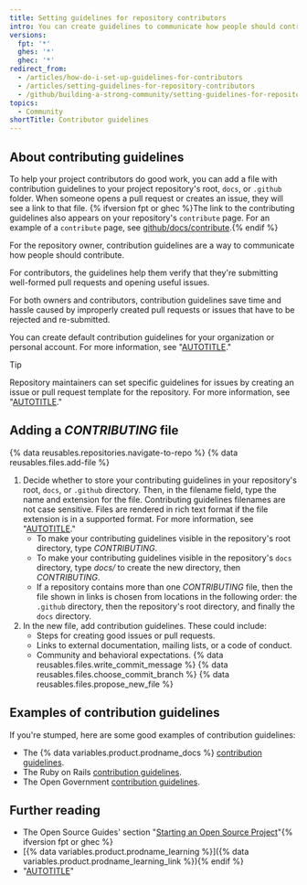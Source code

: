 ```yaml
---
title: Setting guidelines for repository contributors
intro: You can create guidelines to communicate how people should contribute to your project.
versions:
  fpt: '*'
  ghes: '*'
  ghec: '*'
redirect_from:
  - /articles/how-do-i-set-up-guidelines-for-contributors
  - /articles/setting-guidelines-for-repository-contributors
  - /github/building-a-strong-community/setting-guidelines-for-repository-contributors
topics:
  - Community
shortTitle: Contributor guidelines
---
```

## About contributing guidelines

To help your project contributors do good work, you can add a file with contribution guidelines to your project repository's root, `docs`, or `.github` folder. When someone opens a pull request or creates an issue, they will see a link to that file. {% ifversion fpt or ghec %}The link to the contributing guidelines also appears on your repository's `contribute` page. For an example of a `contribute` page, see [github/docs/contribute](https://github.com/github/docs/contribute).{% endif %}

For the repository owner, contribution guidelines are a way to communicate how people should contribute.

For contributors, the guidelines help them verify that they're submitting well-formed pull requests and opening useful issues.

For both owners and contributors, contribution guidelines save time and hassle caused by improperly created pull requests or issues that have to be rejected and re-submitted.

You can create default contribution guidelines for your organization or personal account. For more information, see "[AUTOTITLE](/communities/setting-up-your-project-for-healthy-contributions/creating-a-default-community-health-file)."

> [!TIP]
> Repository maintainers can set specific guidelines for issues by creating an issue or pull request template for the repository. For more information, see "[AUTOTITLE](/communities/using-templates-to-encourage-useful-issues-and-pull-requests/about-issue-and-pull-request-templates)."

## Adding a _CONTRIBUTING_ file

{% data reusables.repositories.navigate-to-repo %}
{% data reusables.files.add-file %}
1. Decide whether to store your contributing guidelines in your repository's root, `docs`, or `.github` directory. Then, in the filename field, type the name and extension for the file. Contributing guidelines filenames are not case sensitive. Files are rendered in rich text format if the file extension is in a supported format. For more information, see "[AUTOTITLE](/repositories/working-with-files/using-files/working-with-non-code-files#rendering-differences-in-prose-documents)."
    * To make your contributing guidelines visible in the repository's root directory, type _CONTRIBUTING_.
    * To make your contributing guidelines visible in the repository's `docs` directory, type _docs/_ to create the new directory, then _CONTRIBUTING_.
    * If a repository contains more than one _CONTRIBUTING_ file, then the file shown in links is chosen from locations in the following order: the `.github` directory, then the repository's root directory, and finally the `docs` directory.
1. In the new file, add contribution guidelines. These could include:
    * Steps for creating good issues or pull requests.
    * Links to external documentation, mailing lists, or a code of conduct.
    * Community and behavioral expectations.
{% data reusables.files.write_commit_message %}
{% data reusables.files.choose_commit_branch %}
{% data reusables.files.propose_new_file %}

## Examples of contribution guidelines

If you're stumped, here are some good examples of contribution guidelines:

* The {% data variables.product.prodname_docs %} [contribution guidelines](/contributing).
* The Ruby on Rails [contribution guidelines](https://github.com/rails/rails/blob/main/CONTRIBUTING.md).
* The Open Government [contribution guidelines](https://github.com/opengovernment/opengovernment/blob/master/CONTRIBUTING.md).

## Further reading

* The Open Source Guides' section "[Starting an Open Source Project](https://opensource.guide/starting-a-project/)"{% ifversion fpt or ghec %}
* [{% data variables.product.prodname_learning %}]({% data variables.product.prodname_learning_link %}){% endif %}
* "[AUTOTITLE](/communities/setting-up-your-project-for-healthy-contributions/adding-a-license-to-a-repository)"
